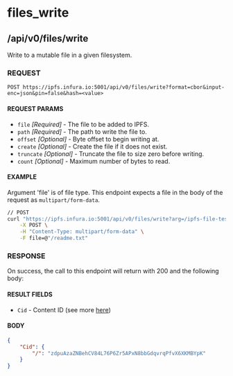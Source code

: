 # files_write

## /api/v0/files/write

Write to a mutable file in a given filesystem.

### REQUEST

`POST https://ipfs.infura.io:5001/api/v0/files/write?format=cbor&input-enc=json&pin=false&hash=<value>`

#### REQUEST PARAMS
- `file` _[Required]_ - The file to be added to IPFS.
- `path` _[Required]_ - The path to write the file to.
- `offset` _[Optional]_ - Byte offset to begin writing at.
- `create` _[Optional]_ - Create the file if it does not exist.
- `truncate` _[Optional]_ - Truncate the file to size zero before writing. 
- `count` _[Optional]_ - Maximum number of bytes to read.
 
#### EXAMPLE
Argument 'file' is of file type. This endpoint expects a file in the body of the request as `multipart/form-data`.

```bash
// POST
curl "https://ipfs.infura.io:5001/api/v0/files/write?arg=/ipfs-file-test?create=true" \
    -X POST \
    -H "Content-Type: multipart/form-data" \
    -F file=@"/readme.txt" 
```

### RESPONSE

On success, the call to this endpoint will return with 200 and the following body:

#### RESULT FIELDS
- `Cid` - Content ID (see more [here](https://github.com/ipld/cid)) 


#### BODY
```json
{
    "Cid": {
        "/": "zdpuAzaZNBehCV84L76P6Zr5APxN8bbGdqvrqPfvX6XKMBYpK"
    }
}
```